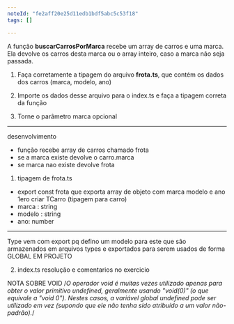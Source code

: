 ```yaml
---
noteId: "fe2aff20e25d11edb1bdf5abc5c53f18"
tags: []

---
```


A função **buscarCarrosPorMarca** recebe um array de carros e uma marca. Ela devolve os carros desta marca ou o array inteiro, caso a marca não seja passada.

1) Faça corretamente a tipagem do arquivo **frota.ts**, que contém os dados dos carros (marca, modelo, ano)

2) Importe os dados desse arquivo para o index.ts e faça a tipagem correta da função

3) Torne o parâmetro marca opcional


----
desenvolvimento
- função recebe array de carros chamado frota
- se a marca existe devolve o carro.marca
- se marca nao existe devolve frota

1) tipagem de frota.ts
- export const frota que exporta array de objeto com marca modelo e ano
1ero criar TCarro (tipagem para carro)
- marca : string
- modelo : string
- ano: number 
----
Type vem com export pq defino um modelo para este que são armazenados em arquivos types e exportados para serem usados de forma GLOBAL EM PROJETO



2) index.ts
resolução e comentarios no exercicio

NOTA SOBRE VOID
/*O operador void é muitas vezes utilizado apenas para obter o valor primitivo undefined, geralmente usando "void(0)" (o que equivale a "void 0"). Nestes casos, a variável global undefined pode ser utilizado em vez (supondo que ele não tenha sido atribuído a um valor não-padrão).*/




